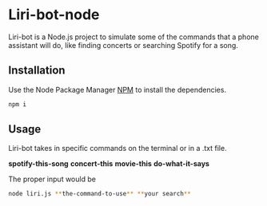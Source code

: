 # Liri-bot-node

Liri-bot is a Node.js project to simulate 
some of the commands that a phone assistant will
do, like finding concerts or searching Spotify for
a song.

## Installation

Use the Node Package Manager [NPM](https://www.npmjs.com/) to install the dependencies.

``` bash 
npm i
```

## Usage

Liri-bot takes in specific commands on the terminal or in a .txt file.

**spotify-this-song**
**concert-this**
**movie-this**
**do-what-it-says**

The proper input would be

``` bash
node liri.js **the-command-to-use** **your search**
```